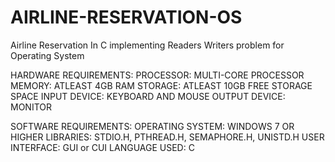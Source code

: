 # AIRLINE-RESERVATION-OS
Airline Reservation In C implementing Readers Writers problem for Operating System

HARDWARE REQUIREMENTS:
PROCESSOR: MULTI-CORE PROCESSOR
MEMORY: ATLEAST 4GB RAM
STORAGE: ATLEAST 10GB FREE STORAGE SPACE
INPUT DEVICE: KEYBOARD AND MOUSE
OUTPUT DEVICE: MONITOR

SOFTWARE REQUIREMENTS:
OPERATING SYSTEM: WINDOWS 7 OR HIGHER
LIBRARIES: STDIO.H, PTHREAD.H, SEMAPHORE.H, UNISTD.H
USER INTERFACE: GUI or CUI
LANGUAGE USED: C
